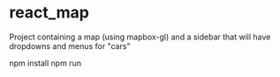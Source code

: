 # react_map

Project containing a map (using mapbox-gl) and a sidebar that will have dropdowns and menus for "cars"

npm install
npm run
